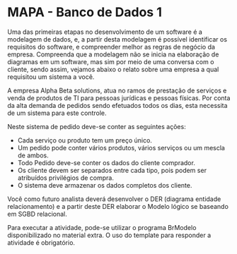 # MAPA - Banco de Dados 1

Uma das primeiras etapas no desenvolvimento de um software é a modelagem de dados, e, a partir desta modelagem é possível identificar os requisitos do software, e compreender melhor as regras de negócio da empresa.
Compreenda que a modelagem não se inicia na elaboração de diagramas em um software, mas sim por meio de uma conversa com o cliente, sendo assim, vejamos abaixo o relato sobre uma empresa a qual requisitou um sistema a você.
 
A empresa Alpha Beta solutions, atua no ramos de prestação de serviços e venda de produtos de TI para pessoas jurídicas e pessoas físicas. Por conta da alta demanda de pedidos sendo efetuados todos os dias, esta necessita de um sistema para este controle.

Neste sistema de pedido deve-se conter as seguintes ações:

- Cada serviço ou produto tem um preço único.
- Um pedido pode conter vários produtos, vários serviços ou um mescla de ambos. 
- Todo Pedido deve-se conter os dados do cliente comprador.
- Os cliente devem ser separados entre cada tipo, pois podem ser atribuídos privilégios de compra.
- O sistema deve armazenar os dados completos dos cliente.

Você como futuro analista deverá desenvolver o DER (diagrama entidade relacionamento) e  a partir deste DER elaborar o Modelo lógico se baseando em SGBD relacional.

Para executar a atividade, pode-se utilizar o programa BrModelo disponibilizado no material extra. O uso do template para responder a atividade é obrigatório.